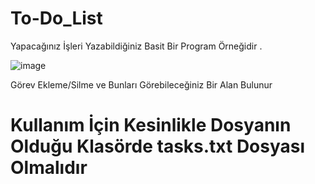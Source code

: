 # To-Do_List

Yapacağınız İşleri Yazabildiğiniz Basit Bir Program Örneğidir .

![image](https://github.com/QuartzzDev/To-Do_List/assets/69876083/4cab9a09-e77b-43ee-9ea6-25da02c50a3d)

Görev Ekleme/Silme ve Bunları Görebileceğiniz Bir Alan Bulunur

# Kullanım İçin Kesinlikle Dosyanın Olduğu Klasörde tasks.txt Dosyası Olmalıdır
